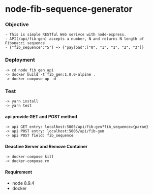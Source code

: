 # node-fib-sequence-generator

### Objective

```
- This is simple RESTful Web serivce with node-express.
- API(/api/fib-gen) accepts a number, N and returns N length of Fibonacci sequence
- {"fib_sequence":"5"} => {"payload":["0", "1", "1", "2", "3"]}
```

### Deployment

```
-> cd node_fib_gen_api
-> docker build -t fib_gen:1.0.0-alpine .
-> docker-compose up -d
```

### Test

```
-> yarn install
-> yarn test
```

#### api provide GET and POST method

```
-> api GET entry: localhost:5005/api/fib-gen?fib_sequence={param}
-> api POST entry: localhost:5005/api/fib-gen
-> api POST field: fib_sequence
```

#### Deactive Server and Remove Container

```
-> docker-compose kill
-> docker-compose rm
```

#### Requirement

*   node 8.9.4
*   docker
